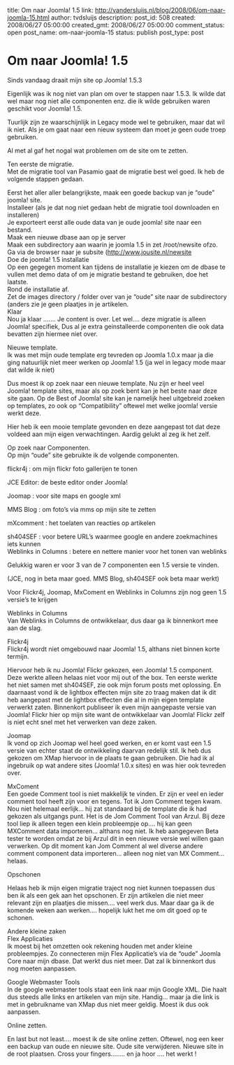 title: Om naar Joomla! 1.5
link: http://vandersluijs.nl/blog/2008/06/om-naar-joomla-15.html
author: tvdsluijs
description: 
post_id: 508
created: 2008/06/27 05:00:00
created_gmt: 2008/06/27 05:00:00
comment_status: open
post_name: om-naar-joomla-15
status: publish
post_type: post

# Om naar Joomla! 1.5

Sinds vandaag draait mijn site op Joomla! 1.5.3  
  
Eigenlijk was ik nog niet van plan om over te stappen naar 1.5.3. Ik wilde dat wel maar nog niet alle componenten enz. die ik wilde gebruiken waren geschikt voor Joomla! 1.5.  
  
Tuurlijk zijn ze waarschijnlijk in Legacy mode wel te gebruiken, maar dat wil ik niet. Als je om gaat naar een nieuw systeem dan moet je geen oude troep gebruiken.  
  
Al met al gaf het nogal wat problemen om de site om te zetten.  
  
Ten eerste de migratie.  
Met de migratie tool van Pasamio gaat de migratie best wel goed. Ik heb de volgende stappen gedaan.  
  
Eerst het aller aller belangrijkste, maak een goede backup van je “oude” joomla! site.  
Installeer (als je dat nog niet gedaan hebt de migratie tool downloaden en installeren)  
Je exporteert eerst alle oude data van je oude joomla! site naar een bestand.  
Maak een nieuwe dbase aan op je server  
Maak een subdirectory aan waarin je joomla 1.5 in zet /root/newsite ofzo.  
Ga via de browser naar je subsite (<http://www.jousite.nl/newsite>  
Doe de joomla! 1.5 installatie  
Op een gegegen moment kan tijdens de installatie je kiezen om de dbase te vullen met demo data of om je migratie bestand te gebruiken, doe het laatste.  
Rond de installatie af.  
Zet de images directory / folder over van je “oude” site naar de subdirectory (anders zie je geen plaatjes in je artikelen.  
Klaar  
Nou ja klaar ……. Je content is over. Let wel…. deze migratie is alleen Joomla! specifiek, Dus al je extra geinstalleerde componenten die ook data bevatten zijn hiermee niet over.  
  
Nieuwe template.   
Ik was met mijn oude template erg tevreden op Joomla 1.0.x maar ja die ging natuurlijk niet meer werken op Joomla! 1.5 (ja wel in legacy mode maar dat wilde ik niet)  
  
Dus moest ik op zoek naar een nieuwe template. Nu zijn er heel veel Joomla! template sites, maar als op zoek bent kan je het beste naar deze site gaan. Op de Best of Joomla! site kan je namelijk heel uitgebreid zoeken op templates, zo ook op “Compatibility” oftewel met welke joomla! versie werkt deze.  
  
Hier heb ik een mooie template gevonden en deze aangepast tot dat deze voldeed aan mijn eigen verwachtingen. Aardig gelukt al zeg ik het zelf.  
  
Op zoek naar Componenten.  
Op mijn “oude” site gebruikte ik de volgende componenten.  
  
flickr4j : om mijn flickr foto gallerijen te tonen  
  
JCE Editor: de beste editor onder Joomla!  
  
Joomap : voor site maps en google xml  
  
MMS Blog : om foto’s via mms op mijn site te zetten  
  
mXcomment : het toelaten van reacties op artikelen  
  
sh404SEF : voor betere URL’s waarmee google en andere zoekmachines iets kunnen  
Weblinks in Columns : betere en nettere manier voor het tonen van weblinks  
  
Gelukkig waren er voor 3 van de 7 componenten een 1.5 versie te vinden.  
  
(JCE, nog in beta maar goed. MMS Blog, sh404SEF ook beta maar werkt)  
  
Voor Flickr4j, Joomap, MxComent en Weblinks in Columns zijn nog geen 1.5 versie’s te krijgen  
  
Weblinks in Columns  
Van Weblinks in Columns de ontwikkelaar, dus daar ga ik binnenkort mee aan de slag.  
  
Flickr4j   
Flickr4j wordt niet omgebouwd naar Joomla! 1.5, althans niet binnen korte termijn.  
  
Hiervoor heb ik nu Joomla! Flickr gekozen, een Joomla! 1.5 component. Deze werkte alleen helaas niet voor mij out of the box. Ten eerste werkte het niet samen met sh404SEF, zie ook mijn forum posts met oplossing. En daarnaast vond ik de lightbox effecten mijn site zo traag maken dat ik dit heb aangepast met de lightbox effecten die al in mijn eigen template verwerkt zaten. Binnenkort publiseer ik even mijn aangepaste versie van Joomla! Flickr hier op mijn site want de ontwikkelaar van Joomla! Flickr zelf is niet echt snel met het verwerken van deze zaken.  
  
Joomap  
Ik vond op zich Joomap wel heel goed werken, en er komt vast een 1.5 versie van echter staat de ontwikkeling daarvan redelijk stil. Ik heb dus gekozen om XMap hiervoor in de plaats te gaan gebruiken. Die had ik al ingebruik op wat andere sites (Joomla! 1.0.x sites) en was hier ook tevreden over.  
  
MxComent  
Een goede Comment tool is niet makkelijk te vinden. Er zijn er veel en ieder comment tool heeft zijn voor en tegens. Tot ik Jom Comment tegen kwam. Nou niet helemaal eerlijk… hij zat standaard bij de template die ik had gekozen als uitgangs punt. Het is de Jom Comment Tool van Arzul. Bij deze tool liep ik alleen tegen een klein probleempje op…. hij kan geen MXComment data importeren… althans nog niet. Ik heb aangegeven Beta tester te worden omdat ze bij Arzul dit in een nieuwe versie wel willen gaan verwerken. Op dit moment kan Jom Comment al wel diverse andere comment component data importeren… alleen nog niet van MX Comment… helaas.  
  
Opschonen   
  
Helaas heb ik mijn eigen migratie traject nog niet kunnen toepassen dus ben ik als een gek aan het opschonen. Er zijn artikelen die niet meer relevant zijn en plaatjes die missen…. veel werk dus. Maar daar ga ik de komende weken aan werken…. hopelijk lukt het me om dit goed op te schonen.  
  
Andere kleine zaken   
Flex Applicaties  
Ik moest bij het omzetten ook rekening houden met ander kleine probleempjes. Zo connecteren mijn Flex Applicatie’s via de “oude” Joomla Core naar mijn dbase. Dat werkt dus niet meer. Dat zal ik binnenkort dus nog moeten aanpassen.  
  
Google Webmaster Tools  
In de google webmaster tools staat een link naar mijn Google XML. Die haalt dus steeds alle links en artikelen van mijn site. Handig… maar ja die link is met in gebruikname van XMap dus niet meer geldig. Moest ik dus ook aanpassen.  
  
Online zetten.   
  
En last but not least…. moest ik de site online zetten. Oftewel, nog een keer een backup van oude en nieuwe site. Oude site verwijderen. Nieuwe site in de root plaatsen. Cross your fingers…….. en ja hoor …. het werkt !